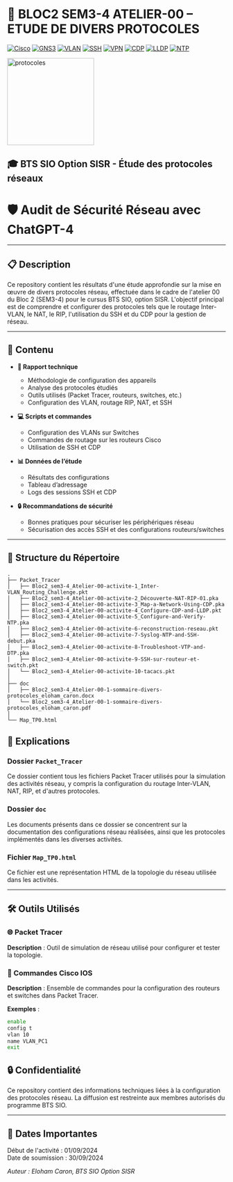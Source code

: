# 📄 BLOC2 SEM3-4 ATELIER-00 – ETUDE DE DIVERS PROTOCOLES
[![Cisco](https://img.shields.io/badge/Cisco-1BA0D7?style=flat-square&logo=cisco&logoColor=white)](https://www.cisco.com/)
[![GNS3](https://img.shields.io/badge/GNS3-008080?style=flat-square&logo=gns3&logoColor=white)](https://www.gns3.com/)
[![VLAN](https://img.shields.io/badge/VLAN-0078D4?style=flat-square&logo=vlc-media-player&logoColor=white)](https://en.wikipedia.org/wiki/Virtual_LAN)
[![SSH](https://img.shields.io/badge/SSH-4E9A06?style=flat-square&logo=gnubash&logoColor=white)](https://www.openssh.com/)
[![VPN](https://img.shields.io/badge/VPN-00599C?style=flat-square&logo=openvpn&logoColor=white)](https://openvpn.net/)
[![CDP](https://img.shields.io/badge/CDP-FF5733?style=flat-square&logo=cisco&logoColor=white)](https://en.wikipedia.org/wiki/Cisco_Discovery_Protocol)
[![LLDP](https://img.shields.io/badge/LLDP-0078D7?style=flat-square&logo=ieee&logoColor=white)](https://en.wikipedia.org/wiki/Link_Layer_Discovery_Protocol)
[![NTP](https://img.shields.io/badge/NTP-FFDD00?style=flat-square&logo=clockify&logoColor=white)](https://www.ntp.org/)


<img src="img/DALL·E-2024-09-15-23.45.png" alt="protocoles" width="200" />


## 🎓 BTS SIO Option SISR - Étude des protocoles réseaux
# 🛡️ Audit de Sécurité Réseau avec ChatGPT-4




---

## 📋 Description

Ce repository contient les résultats d'une étude approfondie sur la mise en œuvre de divers protocoles réseau, effectuée dans le cadre de l'atelier 00 du Bloc 2 (SEM3-4) pour le cursus BTS SIO, option SISR. L'objectif principal est de comprendre et configurer des protocoles tels que le routage Inter-VLAN, le NAT, le RIP, l'utilisation du SSH et du CDP pour la gestion de réseau.

---

## 📂 Contenu

- **📝 Rapport technique**
  - Méthodologie de configuration des appareils
  - Analyse des protocoles étudiés
  - Outils utilisés (Packet Tracer, routeurs, switches, etc.)
  - Configuration des VLAN, routage RIP, NAT, et SSH

- **💻 Scripts et commandes**
  - Configuration des VLANs sur Switches
  - Commandes de routage sur les routeurs Cisco
  - Utilisation de SSH et CDP

- **📊 Données de l’étude**
  - Résultats des configurations
  - Tableau d’adressage
  - Logs des sessions SSH et CDP

- **🔒 Recommandations de sécurité**
  - Bonnes pratiques pour sécuriser les périphériques réseau
  - Sécurisation des accès SSH et des configurations routeurs/switches

---

## 📂 Structure du Répertoire

```plaintext
.
├── Packet_Tracer
│   ├── Bloc2_sem3-4_Atelier-00-activite-1_Inter-VLAN_Routing_Challenge.pkt
│   ├── Bloc2_sem3-4_Atelier-00-activite-2_Découverte-NAT-RIP-01.pka
│   ├── Bloc2_sem3-4_Atelier-00-activite-3_Map-a-Network-Using-CDP.pka
│   ├── Bloc2_sem3-4_Atelier-00-activite-4_Configure-CDP-and-LLDP.pkt
│   ├── Bloc2_sem3-4_Atelier-00-activite-5_Configure-and-Verify-NTP.pka
│   ├── Bloc2_sem3-4_Atelier-00-activite-6-reconstruction-reseau.pkt
│   ├── Bloc2_sem3-4_Atelier-00-activite-7-Syslog-NTP-and-SSH-debut.pka
│   ├── Bloc2_sem3-4_Atelier-00-activite-8-Troubleshoot-VTP-and-DTP.pka
│   ├── Bloc2_sem3-4_Atelier-00-activite-9-SSH-sur-routeur-et-switch.pkt
│   └── Bloc2_sem3-4_Atelier-00-activite-10-tacacs.pkt
│
├── doc
│   ├── Bloc2_sem3-4_Atelier-00-1-sommaire-divers-protocoles_eloham_caron.docx
│   └── Bloc2_sem3-4_Atelier-00-1-sommaire-divers-protocoles_eloham_caron.pdf
│
└── Map_TP0.html
```
## 📑 Explications

### Dossier `Packet_Tracer`
Ce dossier contient tous les fichiers Packet Tracer utilisés pour la simulation des activités réseau, y compris la configuration du routage Inter-VLAN, NAT, RIP, et d'autres protocoles.

### Dossier `doc`
Les documents présents dans ce dossier se concentrent sur la documentation des configurations réseau réalisées, ainsi que les protocoles implémentés dans les diverses activités.

### Fichier `Map_TP0.html`
Ce fichier est une représentation HTML de la topologie du réseau utilisée dans les activités.

---

## 🛠️ Outils Utilisés

### 🌐 Packet Tracer
**Description** : Outil de simulation de réseau utilisé pour configurer et tester la topologie.

### 🔧 Commandes Cisco IOS
**Description** : Ensemble de commandes pour la configuration des routeurs et switches dans Packet Tracer.

**Exemples** :

```bash
enable
config t
vlan 10
name VLAN_PC1
exit
```
## 🔒 Confidentialité

Ce repository contient des informations techniques liées à la configuration des protocoles réseau. La diffusion est restreinte aux membres autorisés du programme BTS SIO.

---

## 📅 Dates Importantes
Début de l'activité : 01/09/2024  
Date de soumission : 30/09/2024  

_Auteur : Eloham Caron, BTS SIO Option SISR_
